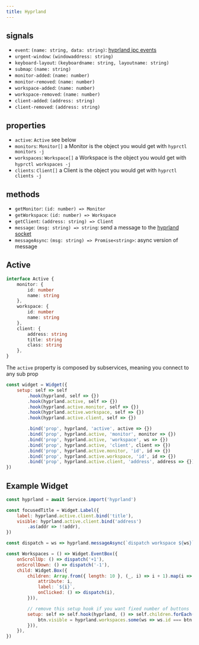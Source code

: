 ```yaml
---
title: Hyprland
---
```


## signals

* `event`: `(name: string, data: string)`: [hyprland ipc events](https://wiki.hyprland.org/IPC/#events-list)
* `urgent-window`: `(windowaddress: string)`
* `keyboard-layout`: `(keyboardname: string, layoutname: string)`
* `submap`: `(name: string)`
* `monitor-added`: `(name: number)`
* `monitor-removed`: `(name: number)`
* `workspace-added`: `(name: number)`
* `workspace-removed`: `(name: number)`
* `client-added`: `(address: string)`
* `client-removed`: `(address: string)`

## properties

* `active`: `Active` see below
* `monitors`: `Monitor[]` a Monitor is the object you would get with `hyprctl monitors -j`
* `workspaces`: `Workspace[]` a Workspace is the object you would get with `hyprctl workspaces -j`
* `clients`: `Client[]` a Client is the object you would get with `hyprctl clients -j`

## methods

* `getMonitor`: `(id: number) => Monitor`
* `getWorkspace`: `(id: number) => Workspace`
* `getClient`: `(address: string) => Client`
* `message`: `(msg: string) => string`: send a message to the [hyprland socket](https://wiki.hyprland.org/IPC/#tmphyprhissocketsock)
* `messageAsync`: `(msg: string) => Promise<string>`: async version of message

## Active

```ts
interface Active {
    monitor: {
        id: number
        name: string
    },
    workspace: {
        id: number
        name: string
    },
    client: {
        address: string
        title: string
        class: string
    },
}
```

The `active` property is composed by subservices, meaning you connect to any sub prop

```js
const widget = Widget({
    setup: self => self
        .hook(hyprland, self => {})
        .hook(hyprland.active, self => {})
        .hook(hyprland.active.monitor, self => {})
        .hook(hyprland.active.workspace, self => {})
        .hook(hyprland.active.client, self => {})

        .bind('prop', hyprland, 'active', active => {})
        .bind('prop', hyprland.active, 'monitor', monitor => {})
        .bind('prop', hyprland.active, 'workspace', ws => {})
        .bind('prop', hyprland.active, 'client', client => {})
        .bind('prop', hyprland.active.monitor, 'id', id => {})
        .bind('prop', hyprland.active.workspace, 'id', id => {})
        .bind('prop', hyprland.active.client, 'address', address => {}),
})
```

## Example Widget

```js
const hyprland = await Service.import('hyprland')

const focusedTitle = Widget.Label({
    label: hyprland.active.client.bind('title'),
    visible: hyprland.active.client.bind('address')
        .as(addr => !!addr),
})

const dispatch = ws => hyprland.messageAsync(`dispatch workspace ${ws}`);

const Workspaces = () => Widget.EventBox({
    onScrollUp: () => dispatch('+1'),
    onScrollDown: () => dispatch('-1'),
    child: Widget.Box({
        children: Array.from({ length: 10 }, (_, i) => i + 1).map(i => Widget.Button({
            attribute: i,
            label: `${i}`,
            onClicked: () => dispatch(i),
        })),

        // remove this setup hook if you want fixed number of buttons
        setup: self => self.hook(hyprland, () => self.children.forEach(btn => {
            btn.visible = hyprland.workspaces.some(ws => ws.id === btn.attribute);
        })),
    }),
})
```
